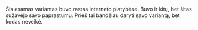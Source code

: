 Šis esamas variantas buvo rastas interneto platybėse. Buvo ir kitų, bet šitas sužavėjo savo paprastumu. Prieš tai bandžiau daryti savo variantą, bet kodas neveikė.